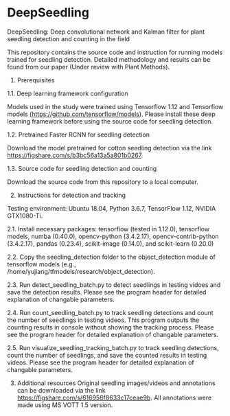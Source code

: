 # DeepSeedling
DeepSeedling: Deep convolutional network and Kalman filter for plant seedling detection and counting in the field

This repository contains the source code and instruction for running models trained for seedling detection. Detailed methodology and results can be found from our paper (Under review with Plant Methods).


1. Prerequisites

1.1. Deep learning framework configuration

Models used in the study were trained using Tensorflow 1.12 and Tensorflow models (https://github.com/tensorflow/models). Please install these deep learning framework before using the source code for seedling detection.


1.2. Pretrained Faster RCNN for seedling detection

Download the model pretrained for cotton seedling detection via the link https://figshare.com/s/b3bc56a13a5a801b0267.


1.3. Source code for seedling detection and counting

Download the source code from this repository to a local computer. 



2. Instructions for detection and tracking

Testing environment: Ubuntu 18.04, Python 3.6.7, TensorFlow 1.12, NVIDIA GTX1080-Ti. 

2.1. Install necessary packages: tensorflow (tested in 1.12.0), tensorflow models, numba (0.40.0), opencv-python (3.4.2.17), opencv-contrib-python (3.4.2.17), pandas (0.23.4), scikit-image (0.14.0), and scikit-learn (0.20.0)

2.2. Copy the seedling_detection folder to the object_detection module of tensorflow models (e.g., /home/yujiang/tfmodels/research/object_detection).

2.3. Run detect_seedling_batch.py to detect seedlings in testing vidoes and save the detection results. Please see the program header for detailed explanation of changable parameters.

2.4. Run count_seedling_batch.py to track seedling detections and count the number of seedlings in testing videos. This program outputs the counting results in console without showing the tracking process. Please see the program header for detailed explanation of changable parameters.

2.5. Run visualize_seedling_tracking_batch.py to track seedling detections, count the number of seedlings, and save the counted results in testing videos. Please see the program header for detailed explanation of changable parameters.


3. Additional resources
Original seedling images/videos and annotations can be downloaded via the link https://figshare.com/s/616956f8633c17ceae9b. All annotations were made using MS VOTT 1.5 version.
